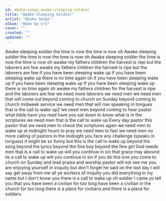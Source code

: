 ```yaml
---
id: ebuka-songs-awake-sleeping-soldier
title: "Awake Sleeping Soldier"
artist: "Ebuka Songs"
album: "Wake Up Cry"
cover: ""
created: ""
updated: ""
---
```


Awake sleeping soldier
the time is now
the time is now oh
Awake sleeping soldier
the time is now
the time is now oh
Awake sleeping soldier
the time is now
the time is now oh
awake my fathers children
the harvest is ripe but the laborers are few
awake my fathers children
the harvest is ripe but the laborers are few
if you have been sleeping wake up
if you have been sleeping wake up
there is no time again oh
if you have been sleeping wake up
if you have been sleeping wake up
if you have been sleeping wake up
there is no time again oh
awake my fathers children
for the harvest is ripe and the laborers are few
we need more laborers
we need men
we need men that will come out
beyond coming to church on Sunday
beyond coming to church midweek service
we need men that will rise
speaking in tongues
that is the call to wake up2
we need men beyond coming to hear pastor
what bible have you read
have you sat down to know what is in the scriptures
we need men
that is the call to wake up
 Every day pastor this pastor that
we need men to check the scriptures again
we need men to wake up at midnight hours to pray
we need men to fast
we need men no more calling of pastors in the midnight
you face any challenge
(speaks in tongues)
it might be so funny but this is the call to wake up
beyond the song
beyond the lyrics
beyond the fine boy
beyond the fine girl
God needs men
that is a call to wake up
will you continue in sin that grace may abound
its a call to wake up
will you continue in sin
if you do this one
you come to church on Sunday and lead praise and worship
pastor will not see me
you are enjoying yourself in iniquity
but don't forget he said on the last day
I will say get away from me all ye workers of iniquity
you did everything in my name but I don't know you
 there is a call to wake up
oh soldier I came yo tell you that you have been a civilian for too long
have been a civilian in the church
 for too long
 there is a place for civilians and there is a place for soldiers